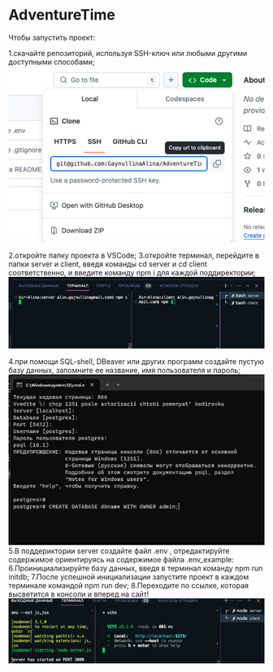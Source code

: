 # AdventureTime
Чтобы запустить проект:

1.скачайте репозиторий, используя SSH-ключ или любыми другими доступными способами;
![alt text](server/public/images/Image.png)

2.откройте папку проекта в VSCode;
3.откройте терминал, перейдите в папки server и client, введя команды cd server и cd client соответственно,  и введите команду npm i для каждой поддиректории;
![alt text](server/public/images/image1.png)

4.при помощи SQL-shell, DBeaver или других программ создайте пустую базу данных, запомните ее название, имя пользователя и пароль;
![alt text](server/public/images/image2.png)
5.В поддериктории server создайте файл .env , отредактируйте содержимое ориентируясь на содержимое файла .env_example:
6.Проинициализируйте базу данных, введя в терминал команду npm run initdb;
7.После успешной инициализации запустите проект в каждом терминале  командой npm run dev;
8.Переходите по ссылке, которая высветится в консоли и вперед на сайт!
![alt text](server/public/images/image3.png)

